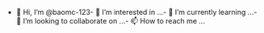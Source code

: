 - 👋 Hi, I’m @baomc-123- 👀 I’m interested in ...- 🌱 I’m currently learning ...- 💞️ I’m looking to collaborate on ...- 📫 How to reach me ...<!---baomc-123/baomc-123 is a ✨ special ✨ repository because its `README.md` (this file) appears on your GitHub profile.You can click the Preview link to take a look at your changes.--->
